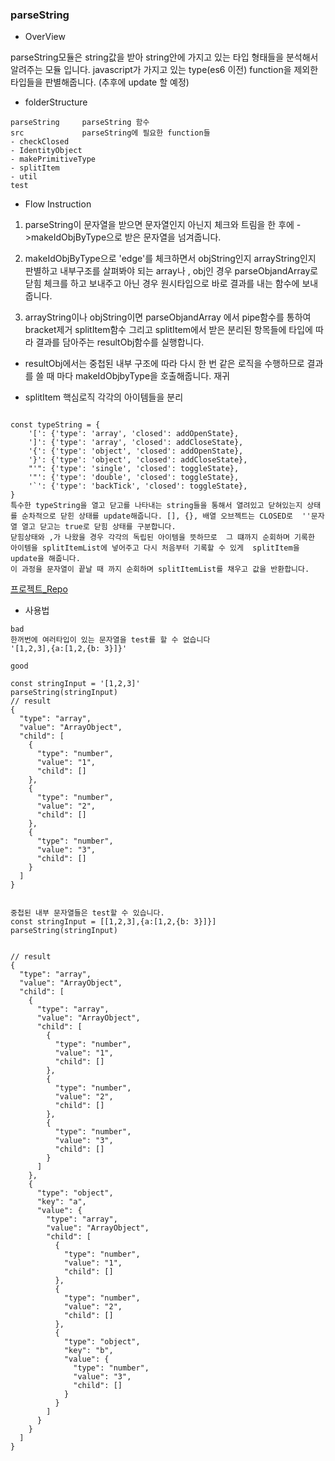 ### parseString 

* OverView

parseString모듈은 string값을 받아 string안에 가지고 있는 타입 형태들을 분석해서 알려주는 모듈 입니다. javascript가 가지고 있는 type(es6 이전) function을 제외한 타입들을 판별해줍니다. (추후에 update 할 예정)


* folderStructure 

```
parseString     parseString 함수
src             parseString에 필요한 function들 
- checkClosed   
- IdentityObject
- makePrimitiveType
- splitItem 
- util
test

```

* Flow Instruction

1. parseString이 문자열을 받으면 문자열인지 아닌지 체크와 트림을 한 후에 ->makeIdObjByType으로 받은 문자열을 넘겨줍니다.<br> 

2. makeIdObjByType으로 'edge'를 체크하면서 objString인지 arrayString인지 판별하고 내부구조를 살펴봐야 되는 array나 , obj인 경우 parseObjandArray로 닫힘 체크를 하고 보내주고 아닌 경우 원시타입으로 바로 결과를 내는 함수에 보내줍니다.<br>

3. arrayString이나 objString이면 parseObjandArray 에서  pipe함수를 통하여 bracket제거 splitItem함수 그리고 splitItem에서 받은 분리된 항목들에 타입에 따라 결과를 담아주는 resultObj함수를 실행합니다. <br>

* resultObj에서는 중첩된 내부 구조에 따라 다시 한 번 같은 로직을 수행하므로 결과를 쓸 때 마다 makeIdObjbyType을 호출해줍니다. 재귀 

* splitItem 핵심로직 각각의 아이템들을 분리 

```

const typeString = {
    '[': {'type': 'array', 'closed': addOpenState},
    ']': {'type': 'array', 'closed': addCloseState},
    '{': {'type': 'object', 'closed': addOpenState},
    '}': {'type': 'object', 'closed': addCloseState},
    "'": {'type': 'single', 'closed': toggleState},
    '"': {'type': 'double', 'closed': toggleState},
    '`': {'type': 'backTick', 'closed': toggleState}, 
}
특수한 typeString을 열고 닫고를 나타내는 string들을 통해서 열려있고 닫혀있는지 상태를 순차적으로 닫힌 상태를 update해줍니다. [], {}, 배열 오브젝트는 CLOSED로  ''문자열 열고 닫고는 true로 닫힘 상태를 구분합니다. 
닫힘상태와 ,가 나왔을 경우 각각의 독립된 아이템을 뜻하므로  그 떄까지 순회하며 기록한 아이템을 splitItemList에 넣어주고 다시 처음부터 기록할 수 있게  splitItem을 update을 해줍니다.
이 과정을 문자열이 끝날 때 까지 순회하며 splitItemList를 채우고 값을 반환합니다. 
``` 


[프로젝트_Repo](https://github.com/amorfati0310/javascript-json/tree/amorfati0310)

* 사용법 
```
bad
한꺼번에 여러타입이 있는 문자열을 test를 할 수 없습니다 
'[1,2,3],{a:[1,2,{b: 3}]}'

good

const stringInput = '[1,2,3]'
parseString(stringInput)
// result
{
  "type": "array",
  "value": "ArrayObject",
  "child": [
    {
      "type": "number",
      "value": "1",
      "child": []
    },
    {
      "type": "number",
      "value": "2",
      "child": []
    },
    {
      "type": "number",
      "value": "3",
      "child": []
    }
  ]
}


중첩된 내부 문자열들은 test할 수 있습니다.
const stringInput = [[1,2,3],{a:[1,2,{b: 3}]}]
parseString(stringInput)


// result
{
  "type": "array",
  "value": "ArrayObject",
  "child": [
    {
      "type": "array",
      "value": "ArrayObject",
      "child": [
        {
          "type": "number",
          "value": "1",
          "child": []
        },
        {
          "type": "number",
          "value": "2",
          "child": []
        },
        {
          "type": "number",
          "value": "3",
          "child": []
        }
      ]
    },
    {
      "type": "object",
      "key": "a",
      "value": {
        "type": "array",
        "value": "ArrayObject",
        "child": [
          {
            "type": "number",
            "value": "1",
            "child": []
          },
          {
            "type": "number",
            "value": "2",
            "child": []
          },
          {
            "type": "object",
            "key": "b",
            "value": {
              "type": "number",
              "value": "3",
              "child": []
            }
          }
        ]
      }
    }
  ]
}


```

